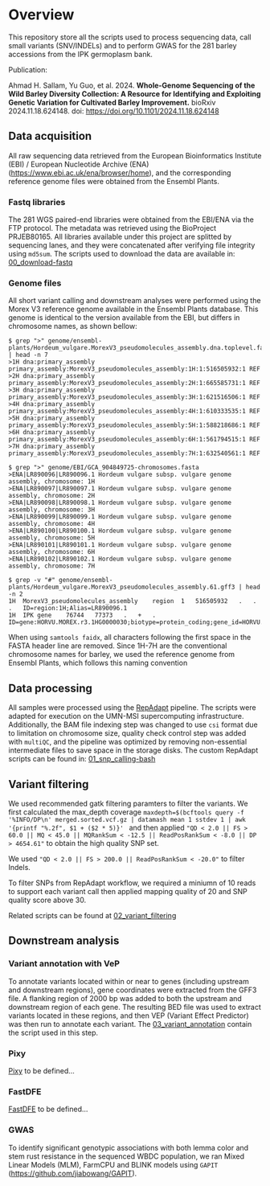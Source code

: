 # Overview

This repository store all the scripts used to process sequencing data, call small variants (SNV/INDELs) and to perform GWAS for the 281 barley accessions from the IPK germoplasm bank.

Publication:

Ahmad H. Sallam, Yu Guo, et al. 2024. **Whole-Genome Sequencing of the Wild Barley Diversity Collection: A Resource for Identifying and Exploiting Genetic Variation for Cultivated Barley Improvement.** bioRxiv 2024.11.18.624148. doi: https://doi.org/10.1101/2024.11.18.624148


## Data acquisition

All raw sequencing data retrieved from the European Bioinformatics Institute (EBI) / European Nucleotide Archive (ENA) (https://www.ebi.ac.uk/ena/browser/home), and the corresponding reference genome files were obtained from the Ensembl Plants.

### Fastq libraries

The 281 WGS paired-end libraries were obtained from the EBI/ENA via the FTP protocol. The metadata was retrieved using the BioProject PRJEB80165. All libraries available under this project are splitted by sequencing lanes, and they were concatenated after verifying file integrity using ```md5sum```. The scripts used to download the data are available in: [00_download-fastq](https://github.com/SteffensonLab/SNP_calling/tree/main/00_download-fastq)

### Genome files

All short variant calling and downstream analyses were performed using the Morex V3 reference genome available in the Ensembl Plants database. This genome is identical to the version available from the EBI, but differs in chromosome names, as shown bellow:

```text
$ grep ">" genome/ensembl-plants/Hordeum_vulgare.MorexV3_pseudomolecules_assembly.dna.toplevel.fa | head -n 7
>1H dna:primary_assembly primary_assembly:MorexV3_pseudomolecules_assembly:1H:1:516505932:1 REF
>2H dna:primary_assembly primary_assembly:MorexV3_pseudomolecules_assembly:2H:1:665585731:1 REF
>3H dna:primary_assembly primary_assembly:MorexV3_pseudomolecules_assembly:3H:1:621516506:1 REF
>4H dna:primary_assembly primary_assembly:MorexV3_pseudomolecules_assembly:4H:1:610333535:1 REF
>5H dna:primary_assembly primary_assembly:MorexV3_pseudomolecules_assembly:5H:1:588218686:1 REF
>6H dna:primary_assembly primary_assembly:MorexV3_pseudomolecules_assembly:6H:1:561794515:1 REF
>7H dna:primary_assembly primary_assembly:MorexV3_pseudomolecules_assembly:7H:1:632540561:1 REF

$ grep ">" genome/EBI/GCA_904849725-chromosomes.fasta 
>ENA|LR890096|LR890096.1 Hordeum vulgare subsp. vulgare genome assembly, chromosome: 1H
>ENA|LR890097|LR890097.1 Hordeum vulgare subsp. vulgare genome assembly, chromosome: 2H
>ENA|LR890098|LR890098.1 Hordeum vulgare subsp. vulgare genome assembly, chromosome: 3H
>ENA|LR890099|LR890099.1 Hordeum vulgare subsp. vulgare genome assembly, chromosome: 4H
>ENA|LR890100|LR890100.1 Hordeum vulgare subsp. vulgare genome assembly, chromosome: 5H
>ENA|LR890101|LR890101.1 Hordeum vulgare subsp. vulgare genome assembly, chromosome: 6H
>ENA|LR890102|LR890102.1 Hordeum vulgare subsp. vulgare genome assembly, chromosome: 7H

$ grep -v "#" genome/ensembl-plants/Hordeum_vulgare.MorexV3_pseudomolecules_assembly.61.gff3 | head -n 2
1H	MorexV3_pseudomolecules_assembly	region	1	516505932	.	.	.	ID=region:1H;Alias=LR890096.1
1H	IPK	gene	76744	77373	.	+	.	ID=gene:HORVU.MOREX.r3.1HG0000030;biotype=protein_coding;gene_id=HORVU.MOREX.r3.1HG0000030;logic_name=ipk_genes_hc
```

When using ```samtools faidx```, all characters following the first space in the FASTA header line are removed. Since 1H-7H are the conventional chromosome names for barley, we used the reference genome from Ensembl Plants, which follows this naming convention

## Data processing

All samples were processed using the [RepAdapt](https://github.com/RepAdapt/snp_calling_simple) pipeline. The scripts were adapted for execution on the UMN-MSI supercomputing infrastructure. Additionally, the BAM file indexing step was changed to use ```csi``` format due to limitation on chromosome size, quality check control step was added with ```multiQC```, and the pipeline was optimized by removing non-essential intermediate files to save space in the storage disks. The custom RepAdapt scripts can be found in: [01_snp_calling-bash](https://github.com/SteffensonLab/SNP_calling/tree/main/01_snp_calling-bash)

## Variant filtering

We used recommended gatk filtering paramters to filter the variants.
We first calculated the max_depth coverage 
```maxdepth=$(bcftools query -f '%INFO/DP\n' merged.sorted.vcf.gz | datamash mean 1 sstdev 1 | awk '{printf "%.2f", $1 + ($2 * 5)}' ```
and then applied  ```"QD < 2.0 || FS > 60.0 || MQ < 45.0 || MQRankSum < -12.5 || ReadPosRankSum < -8.0 || DP > 4654.61"``` to obtain the high quality SNP set. 

We used ```"QD < 2.0 || FS > 200.0 || ReadPosRankSum < -20.0"``` to filter Indels. 

To filter SNPs from RepAdapt workflow, we required a miniumn of 10 reads to support each variant call then applied mapping quality of 20 and SNP quality score above 30.

Related scripts can be found at [02_variant_filtering](https://github.com/SteffensonLab/Barley_IPK_variant_calling/tree/main/02_variant_filtering) 


## Downstream analysis

### Variant annotation with VeP

To annotate variants located within or near to genes (including upstream and downstream regions), gene coordinates were extracted from the GFF3 file. A flanking region of 2000 bp was added to both the upstream and downstream region of each gene. The resulting BED file was used to extract variants located in these regions, and then VEP (Variant Effect Predictor) was then run to annotate each variant. The [03_variant_annotation](https://github.com/SteffensonLab/SNP_calling/tree/main/03_variant_annotation) contain the script used in this step.

### Pixy

[Pixy](https://pixy.readthedocs.io/en/latest/index.html) to be defined...

### FastDFE

[FastDFE](https://fastdfe.readthedocs.io/en/latest/index.html) to be defined...

### GWAS

To identify significant genotypic associations with both lemma color and stem rust resistance in the sequenced WBDC population, we ran Mixed Linear Models (MLM), FarmCPU and BLINK models using ```GAPIT``` (https://github.com/jiabowang/GAPIT).
